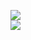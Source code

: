 [![](https://img.shields.io/badge/Made%20With-Github%20Spray-lightgrey.svg?style=for-the-badge&logo=github)](https://github.com/Annihil/github-spray#17714)  
[![](https://i.imgur.com/2DrTn0Z.gif)](https://github.com/Annihil/github-spray)